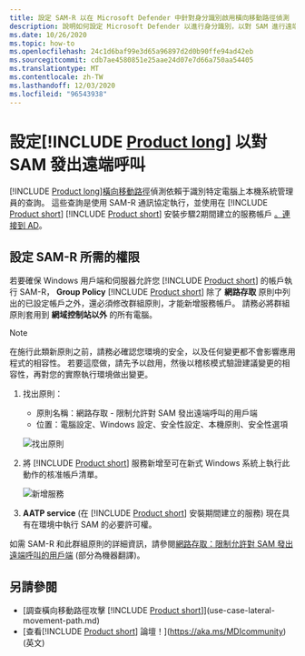 ```yaml
---
title: 設定 SAM-R 以在 Microsoft Defender 中針對身分識別啟用橫向移動路徑偵測
description: 說明如何設定 Microsoft Defender 以進行身分識別，以對 SAM 進行遠端呼叫
ms.date: 10/26/2020
ms.topic: how-to
ms.openlocfilehash: 24c1d6baf99e3d65a96897d2d0b90ffe94ad42eb
ms.sourcegitcommit: cdb7ae4580851e25aae24d07e7d66a750aa54405
ms.translationtype: MT
ms.contentlocale: zh-TW
ms.lasthandoff: 12/03/2020
ms.locfileid: "96543938"
---
```

# <a name="configure-product-long-to-make-remote-calls-to-sam"></a>設定[!INCLUDE [Product long](includes/product-long.md)] 以對 SAM 發出遠端呼叫

[!INCLUDE [Product long](includes/product-long.md)][橫向移動路徑](use-case-lateral-movement-path.md)偵測依賴于識別特定電腦上本機系統管理員的查詢。 這些查詢是使用 SAM-R 通訊協定執行，並使用在 [!INCLUDE [Product short](includes/product-short.md)] [!INCLUDE [Product short](includes/product-short.md)] 安裝步驟2期間建立的服務帳戶  [。連接到 AD](install-step2.md)。

## <a name="configure-sam-r-required-permissions"></a>設定 SAM-R 所需的權限

若要確保 Windows 用戶端和伺服器允許您 [!INCLUDE [Product short](includes/product-short.md)] 的帳戶執行 SAM-R， **Group Policy** [!INCLUDE [Product short](includes/product-short.md)] 除了 **網路存取** 原則中列出的已設定帳戶之外，還必須修改群組原則，才能新增服務帳戶。 請務必將群組原則套用到 **網域控制站以外** 的所有電腦。

> [!Note]
> 在施行此類新原則之前，請務必確認您環境的安全，以及任何變更都不會影響應用程式的相容性。 若要這麼做，請先予以啟用，然後以稽核模式驗證建議變更的相容性，再對您的實際執行環境做出變更。

1. 找出原則：

   - 原則名稱：網路存取 - 限制允許對 SAM 發出遠端呼叫的用戶端
   - 位置：電腦設定、Windows 設定、安全性設定、本機原則、安全性選項

    ![找出原則](media/samr-policy-location.png)

1. 將 [!INCLUDE [Product short](includes/product-short.md)] 服務新增至可在新式 Windows 系統上執行此動作的核准帳戶清單。

    ![新增服務](media/samr-add-service.png)

3. **AATP service** (在 [!INCLUDE [Product short](includes/product-short.md)] 安裝期間建立的服務) 現在具有在環境中執行 SAM 的必要許可權。

如需 SAM-R 和此群組原則的詳細資訊，請參閱[網路存取：限制允許對 SAM 發出遠端呼叫的用戶端](/windows/security/threat-protection/security-policy-settings/network-access-restrict-clients-allowed-to-make-remote-sam-calls) \(部分為機器翻譯\)。

## <a name="see-also"></a>另請參閱

- [調查橫向移動路徑攻擊 [!INCLUDE [Product short](includes/product-short.md)]](use-case-lateral-movement-path.md)
- [查看[!INCLUDE [Product short](includes/product-short.md)] 論壇！](https://aka.ms/MDIcommunity)\(英文\)
